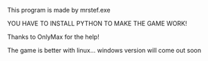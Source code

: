 This program is made by mrstef.exe

YOU HAVE TO INSTALL PYTHON TO MAKE THE GAME WORK!

Thanks to OnlyMax for the help!

The game is better with linux... windows version will come out soon

